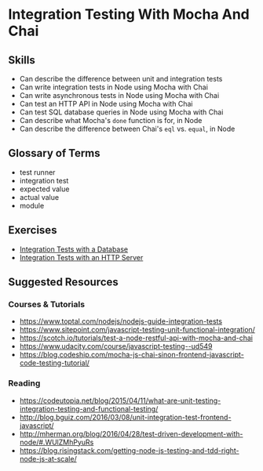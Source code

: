 # Integration Testing With Mocha And Chai

## Skills

- Can describe the difference between unit and integration tests
- Can write integration tests in Node using Mocha with Chai
- Can write asynchronous tests in Node using Mocha with Chai
- Can test an HTTP API in Node using Mocha with Chai
- Can test SQL database queries in Node using Mocha with Chai
- Can describe what Mocha's `done` function is for, in Node
- Can describe the difference between Chai's `eql` vs. `equal`, in Node

## Glossary of Terms

- test runner
- integration test
- expected value
- actual value
- module

## Exercises

- [Integration Tests with a Database](./exercises/Testing-Database)
- [Integration Tests with an HTTP Server](./exercises/Testing-HTTP)

## Suggested Resources

### Courses & Tutorials
- https://www.toptal.com/nodejs/nodejs-guide-integration-tests
- https://www.sitepoint.com/javascript-testing-unit-functional-integration/
- https://scotch.io/tutorials/test-a-node-restful-api-with-mocha-and-chai
- https://www.udacity.com/course/javascript-testing--ud549
- https://blog.codeship.com/mocha-js-chai-sinon-frontend-javascript-code-testing-tutorial/

### Reading
- https://codeutopia.net/blog/2015/04/11/what-are-unit-testing-integration-testing-and-functional-testing/
- http://blog.bguiz.com/2016/03/08/unit-integration-test-frontend-javascript/
- http://mherman.org/blog/2016/04/28/test-driven-development-with-node/#.WUlZMhPyuRs
- https://blog.risingstack.com/getting-node-js-testing-and-tdd-right-node-js-at-scale/
